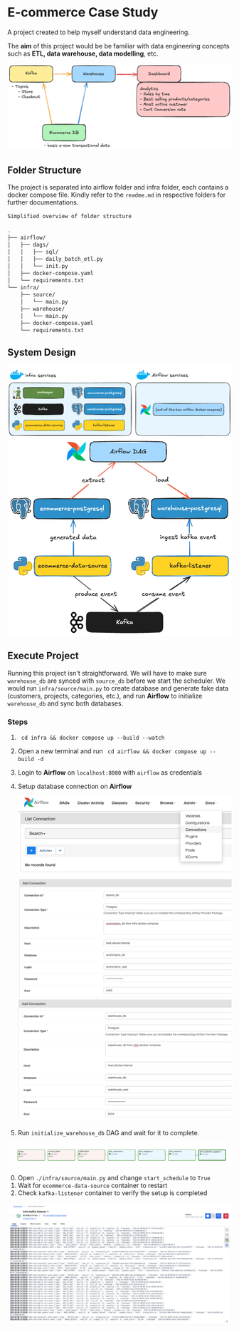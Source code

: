 # E-commerce Case Study
A project created to help myself understand data engineering. 

The **aim** of this project would be be familiar with data engineering concepts such as **ETL, data warehouse, data modelling**, etc.

<img src=diagrams/project_outline.png alt="high-level project overview">

## Folder Structure

The project is separated into airflow folder and infra folder, each contains a docker compose file. Kindly refer to the `readme.md` in respective folders for further documentations.

```
Simplified overview of folder structure

.
├── airflow/
│   ├── dags/
│   │   ├── sql/
│   │   ├── daily_batch_etl.py
│   │   └── init.py
│   ├── docker-compose.yaml
│   └── requirements.txt
└── infra/
    ├── source/
    │   └── main.py
    ├── warehouse/
    │   └── main.py
    ├── docker-compose.yaml
    └── requirements.txt
```

## System Design
<img src=diagrams/system_design/dockers.png alt="Docker services">
<img src=diagrams/system_design/system_design.png alt="system design overview">


## Execute Project
Running this project isn't straightforward. We will have to make sure `warehouse_db` are synced with `source_db` before we start the scheduler. We would run `infra/source/main.py` to create database and generate fake data (customers, projects, categories, etc.), and run **Airflow** to initialize `warehouse_db` and sync both databases.

### Steps
1. ` cd infra && docker compose up --build --watch`
0. Open a new terminal and run ` cd airflow && docker compose up --build -d`
0. Login to **Airflow** on `localhost:8080` with `airflow` as credentials
0. Setup database connection on **Airflow**

    <img src=diagrams/execute_project/airflow_connections.png alt="Airflow connection UI">
    <img src=diagrams/execute_project/source_connection_string.png alt="source_db conenction string">
    <img src=diagrams/execute_project/warehouse_connection_string.png alt="warehouse_db conenction string">

0. Run `initialize_warehouse_db` DAG and wait for it to complete.
<img src=diagrams/airflow/dag_graph.png alt="success dag">

0. Open `./infra/source/main.py` and change `start_schedule` to `True`
0. Wait for `ecommerce-data-source` container to restart
0. Check `kafka-listener` container to verify the setup is completed
<img src=diagrams/execute_project/kafka_listener_log.png alt="success dag">

